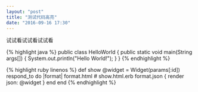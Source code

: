 ```yaml
---
layout: "post"
title: "测试代码高亮"
date: "2016-09-16 17:30"
---
```


试试看试试看试试看

{% highlight java %}
public class HelloWorld {
    public static void main(String args[]) {
      System.out.println("Hello World!");
    }
}
{% endhighlight %}

{% highlight ruby linenos %}
def show
  @widget = Widget(params[:id])
  respond_to do |format|
    format.html # show.html.erb
    format.json { render json: @widget }
  end
end
{% endhighlight %}
